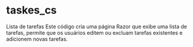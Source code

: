 # taskes_cs
Lista de tarefas 
Este código cria uma página Razor que exibe uma lista de tarefas, permite que os usuários editem ou excluam tarefas existentes e adicionem novas tarefas.




